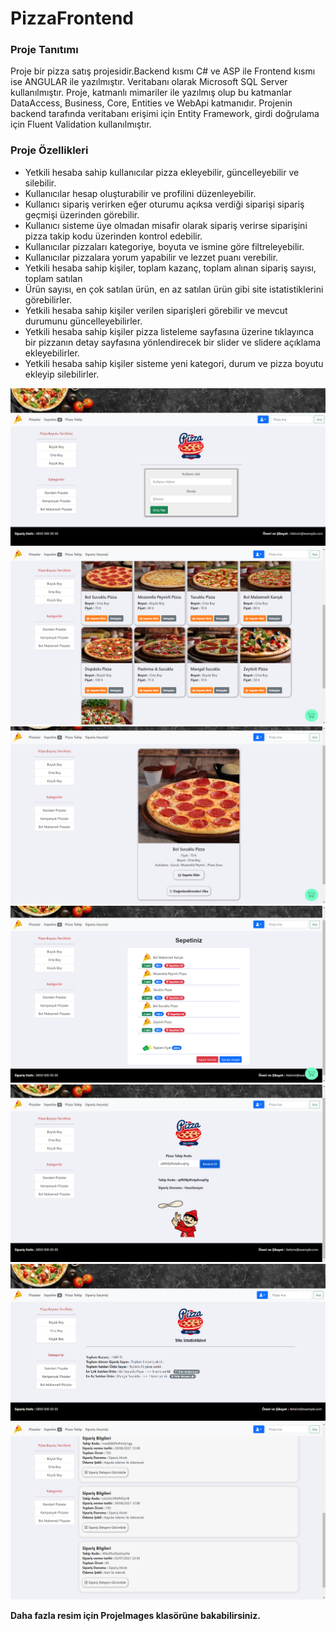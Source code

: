 # PizzaFrontend

### Proje Tanıtımı
Proje bir pizza satış projesidir.Backend kısmı C# ve ASP ile Frontend kısmı ise 
ANGULAR ile yazılmıştır. Veritabanı olarak Microsoft SQL Server kullanılmıştır. Proje,
katmanlı mimariler ile yazılmış olup bu katmanlar DataAccess, Business, Core, Entities ve 
WebApi katmanıdır. Projenin backend tarafında veritabanı erişimi için Entity Framework, 
girdi doğrulama için Fluent Validation kullanılmıştır.

### Proje Özellikleri
- Yetkili hesaba sahip kullanıcılar pizza ekleyebilir, güncelleyebilir ve silebilir.
- Kullanıcılar hesap oluşturabilir ve profilini düzenleyebilir.
- Kullanıcı sipariş verirken eğer oturumu açıksa verdiği siparişi sipariş geçmişi üzerinden görebilir.
- Kullanıcı sisteme üye olmadan misafir olarak sipariş verirse siparişini pizza takip kodu üzerinden kontrol edebilir.
- Kullanıcılar pizzaları kategoriye, boyuta ve ismine göre filtreleyebilir.
- Kullanıcılar pizzalara yorum yapabilir ve lezzet puanı verebilir.
- Yetkili hesaba sahip kişiler, toplam kazanç, toplam alınan sipariş sayısı, toplam satılan 
- Ürün sayısı, en çok satılan ürün, en az satılan ürün gibi site istatistiklerini görebilirler.
- Yetkili hesaba sahip kişiler verilen siparişleri görebilir ve mevcut durumunu güncelleyebilirler.
- Yetkili hesaba sahip kişiler pizza listeleme sayfasına üzerine tıklayınca bir pizzanın detay sayfasına yönlendirecek bir slider ve slidere açıklama ekleyebilirler.
- Yetkili hesaba sahip kişiler sisteme yeni kategori, durum ve pizza boyutu ekleyip silebilirler.

![1](https://raw.githubusercontent.com/enescakr55/PizzaFrontend-StajOdevi/master/ProjeImages/Giri%C5%9F%20Sayfas%C4%B1.png)
![1](https://raw.githubusercontent.com/enescakr55/PizzaFrontend-StajOdevi/master/ProjeImages/Pizzalar%C4%B1%20Listele1.png)
![1](https://raw.githubusercontent.com/enescakr55/PizzaFrontend-StajOdevi/master/ProjeImages/Pizza%20detaylar%C4%B1%20sayfas%C4%B1.png)
![1](https://raw.githubusercontent.com/enescakr55/PizzaFrontend-StajOdevi/master/ProjeImages/Sepet%20g%C3%B6r%C3%BCnt%C3%BCleme%20sayfas%C4%B1.png)
![1](https://raw.githubusercontent.com/enescakr55/PizzaFrontend-StajOdevi/master/ProjeImages/Sipari%C5%9F%20takip%20sayfas%C4%B1.png)
![1](https://raw.githubusercontent.com/enescakr55/PizzaFrontend-StajOdevi/master/ProjeImages/%C4%B0statistikler%20sayfas%C4%B1.png)
![1](https://raw.githubusercontent.com/enescakr55/PizzaFrontend-StajOdevi/master/ProjeImages/Sipari%C5%9F%20ge%C3%A7mi%C5%9Fim%20sayfas%C4%B1.png)

**Daha fazla resim için ProjeImages klasörüne bakabilirsiniz.**


